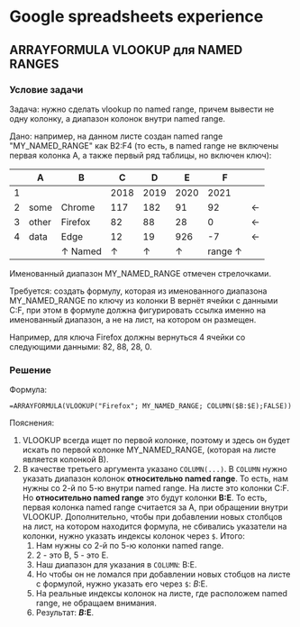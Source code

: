 # Google spreadsheets experience

## ARRAYFORMULA VLOOKUP для NAMED RANGES

### Условие задачи 

Задача: нужно сделать vlookup по named range, причем вывести не одну колонку, а диапазон колонок внутри named range.

Дано: например, на данном листе создан named range "MY_NAMED_RANGE" как B2:F4 (то есть, в named range не включены первая колонка A, а также первый ряд таблицы, но включен ключ):

|     | A     | B            | C    | D    | E    | F            |     |
|-----|-------|--------------|------|------|------|--------------|-----|
| 1   |       |              | 2018 | 2019 | 2020 | 2021         |     |
| 2   | some  | Chrome       | 117  | 182  | 91   | 92           | ←   |
| 3   | other | Firefox      | 82   | 88   | 28   | 0            | ←   |
| 4   | data  | Edge         | 12   | 19   | 926  | -7           | ←   |
 |     |       | ↑&nbsp;Named | ↑    | ↑    | ↑    | range&nbsp;↑ |     |

Именованный диапазон MY_NAMED_RANGE отмечен стрелочками.

Требуется: создать формулу, которая из именованного диапазона MY_NAMED_RANGE по ключу из колонки B вернёт ячейки с данными C:F, при этом в формуле должна фигурировать ссылка именно на именованный диапазон, а не на лист, на котором он размещен.

Например, для ключа Firefox должны вернуться 4 ячейки со следующими данными:  82, 88, 28, 0.

### Решение

Формула:

```
=ARRAYFORMULA(VLOOKUP("Firefox"; MY_NAMED_RANGE; COLUMN($B:$E);FALSE))
```

Пояснения:

1. VLOOKUP всегда ищет по первой колонке, поэтому и здесь он будет искать по первой колонке MY_NAMED_RANGE, (которая на листе является колонкой B). 
2. В качестве третьего аргумента указано `COLUMN(...)`. В `COLUMN` нужно указать диапазон колонок **относительно named range**. То есть, нам нужны со 2-й по 5-ю внутри named range. На листе это колонки C:F. Но **относительно named range** это будут колонки **B:E**. То есть, первая колонка named range считается за A, при обращении внутри VLOOKUP. Дополнительно, чтобы при добавлении новых столбцов на лист, на котором находится формула, не сбивались указатели на колонки, нужно указать индексы колонок через `$`. Итого:
   1. Нам нужны со 2-й по 5-ю колонки named range.
   2. 2 - это B, 5 - это E.
   3. Наш диапазон для указания в `COLUMN`: B:E.
   4. Но чтобы он не ломался при добавлении новых стобцов на листе с формулой, нужно указать его через `$`: $B:$E.
   5. На реальные индексы колонок на листе, где расположем named range, не обращаем внимания. 
   6. Результат: **$B:$E**. 

